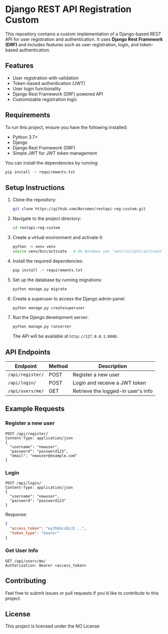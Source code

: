 # Django REST API Registration Custom

This repository contains a custom implementation of a Django-based REST API for user registration and authentication. It uses **Django Rest Framework (DRF)** and includes features such as user registration, login, and token-based authentication.

## Features

- User registration with validation
- Token-based authentication (JWT)
- User login functionality
- Django Rest Framework (DRF) powered API
- Customizable registration logic

## Requirements

To run this project, ensure you have the following installed:

- Python 3.7+
- Django
- Django Rest Framework (DRF)
- Simple JWT for JWT token management

You can install the dependencies by running:

```bash
pip install -r requirements.txt
```

## Setup Instructions

1. Clone the repository:

   ```bash
   git clone https://github.com/Nursmen/restapi-reg-custom.git
   ```

2. Navigate to the project directory:

   ```bash
   cd restapi-reg-custom
   ```

3. Create a virtual environment and activate it:

   ```bash
   python -m venv venv
   source venv/bin/activate   # On Windows use `venv\Scripts\activate`
   ```

4. Install the required dependencies:

   ```bash
   pip install -r requirements.txt
   ```

5. Set up the database by running migrations:

   ```bash
   python manage.py migrate
   ```

6. Create a superuser to access the Django admin panel:

   ```bash
   python manage.py createsuperuser
   ```

7. Run the Django development server:

   ```bash
   python manage.py runserver
   ```

   The API will be available at `http://127.0.0.1:8000`.

## API Endpoints

| Endpoint           | Method | Description                     |
|--------------------|--------|---------------------------------|
| `/api/register/`   | POST   | Register a new user             |
| `/api/login/`      | POST   | Login and receive a JWT token   |
| `/api/users/me/`   | GET    | Retrieve the logged-in user's info |

## Example Requests

### Register a new user

```http
POST /api/register/
Content-Type: application/json
{
  "username": "newuser",
  "password": "password123",
  "email": "newuser@example.com"
}
```

### Login

```http
POST /api/login/
Content-Type: application/json
{
  "username": "newuser",
  "password": "password123"
}
```

Response:

```json
{
  "access_token": "eyJhbGciOiJI...",
  "token_type": "bearer"
}
```

### Get User Info

```http
GET /api/users/me/
Authorization: Bearer <access_token>
```

## Contributing

Feel free to submit issues or pull requests if you'd like to contribute to this project.

## License

This project is licensed under the NO License
